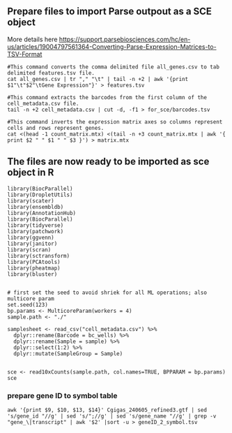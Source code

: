 ## Prepare files to import Parse outpout as a SCE object

More details here https://support.parsebiosciences.com/hc/en-us/articles/19004797561364-Converting-Parse-Expression-Matrices-to-TSV-Format

```
#This command converts the comma delimited file all_genes.csv to tab delimited features.tsv file.
cat all_genes.csv | tr "," "\t" | tail -n +2 | awk '{print $1"\t"$2"\tGene Expression"}' > features.tsv

#This command extracts the barcodes from the first column of the cell_metadata.csv file.
tail -n +2 cell_metadata.csv | cut -d, -f1 > for_sce/barcodes.tsv

#This command inverts the expression matrix axes so columns represent cells and rows represent genes.
cat <(head -1 count_matrix.mtx) <(tail -n +3 count_matrix.mtx | awk '{ print $2 " " $1 " " $3 }') > matrix.mtx
```

## The files are now ready to be imported as sce object in R  

```
library(BiocParallel)
library(DropletUtils)
library(scater)
library(ensembldb)
library(AnnotationHub)
library(BiocParallel)
library(tidyverse)
library(patchwork)
library(ggvenn)
library(janitor)
library(scran)
library(sctransform)
library(PCAtools)
library(pheatmap)
library(bluster)


# first set the seed to avoid shriek for all ML operations; also multicore param
set.seed(123)
bp.params <- MulticoreParam(workers = 4)
sample.path <- "./"

samplesheet <- read_csv("cell_metadata.csv") %>%
  dplyr::rename(Barcode = bc_wells) %>%
  dplyr::rename(Sample = sample) %>%
  dplyr::select(1:2) %>%
  dplyr::mutate(SampleGroup = Sample)


sce <- read10xCounts(sample.path, col.names=TRUE, BPPARAM = bp.params)
sce
```

### prepare gene ID to symbol table
```
awk '{print $9, $10, $13, $14}' Cgigas_240605_refined3.gtf | sed 's/gene_id "//g' | sed 's/";//g' | sed 's/gene_name "//g' | grep -v "gene_\|transcript" | awk '$2' |sort -u > geneID_2_symbol.tsv
```
